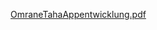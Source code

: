 
[OmraneTahaAppentwicklung.pdf](https://github.com/TahaOmrane/Reservation/files/14552017/OmraneTahaAppentwicklung.pdf)

